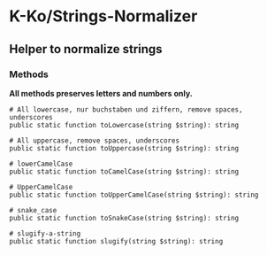 # K-Ko/Strings-Normalizer

## Helper to normalize strings

### Methods

**All methods preserves letters and numbers only.**

    # All lowercase, nur buchstaben und ziffern, remove spaces, underscores
    public static function toLowercase(string $string): string

    # All uppercase, remove spaces, underscores
    public static function toUppercase(string $string): string

    # lowerCamelCase
    public static function toCamelCase(string $string): string

    # UpperCamelCase
    public static function toUpperCamelCase(string $string): string

    # snake_case
    public static function toSnakeCase(string $string): string

    # slugify-a-string
    public static function slugify(string $string): string
